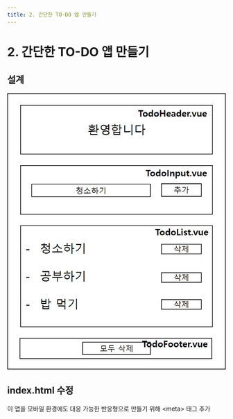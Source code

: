 ```yaml
---
title: 2. 간단한 TO-DO 앱 만들기
---
```


# 2. 간단한 TO-DO 앱 만들기

## 설계

![](./Assets/struct.jpg)

## index.html 수정

이 앱을 모바일 환경에도 대응 가능한 반응형으로 만들기 위해 \<meta\> 태그 추가


